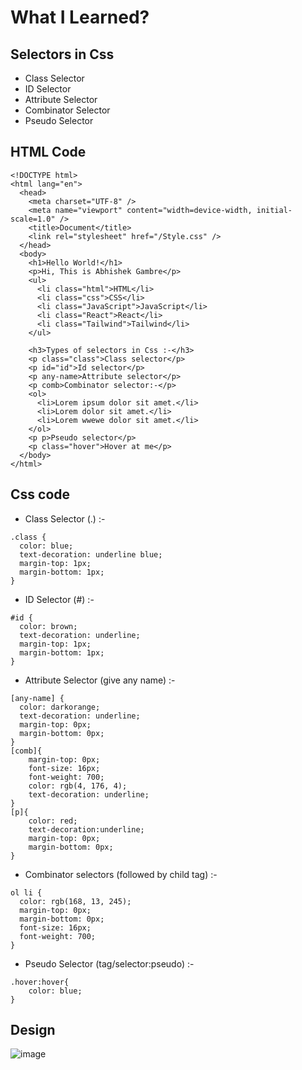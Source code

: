# What I Learned?

## Selectors in Css
- Class Selector
- ID Selector
- Attribute Selector
- Combinator Selector
- Pseudo Selector

## HTML Code
```
<!DOCTYPE html>
<html lang="en">
  <head>
    <meta charset="UTF-8" />
    <meta name="viewport" content="width=device-width, initial-scale=1.0" />
    <title>Document</title>
    <link rel="stylesheet" href="/Style.css" />
  </head>
  <body>
    <h1>Hello World!</h1>
    <p>Hi, This is Abhishek Gambre</p>
    <ul>
      <li class="html">HTML</li>
      <li class="css">CSS</li>
      <li class="JavaScript">JavaScript</li>
      <li class="React">React</li>
      <li class="Tailwind">Tailwind</li>
    </ul>

    <h3>Types of selectors in Css :-</h3>
    <p class="class">Class selector</p>
    <p id="id">Id selector</p>
    <p any-name>Attribute selector</p>
    <p comb>Combinator selector:-</p>
    <ol>
      <li>Lorem ipsum dolor sit amet.</li>
      <li>Lorem dolor sit amet.</li>
      <li>Lorem wwewe dolor sit amet.</li>
    </ol>
    <p p>Pseudo selector</p>
    <p class="hover">Hover at me</p>
  </body>
</html>
```

## Css code
- Class Selector (.) :-
```
.class {
  color: blue;
  text-decoration: underline blue;
  margin-top: 1px;
  margin-bottom: 1px;
}
```
- ID Selector (#) :-
```
#id {
  color: brown;
  text-decoration: underline;
  margin-top: 1px;
  margin-bottom: 1px;
}
```
- Attribute Selector (give any name) :-
```
[any-name] {
  color: darkorange;
  text-decoration: underline;
  margin-top: 0px;
  margin-bottom: 0px;
}
[comb]{
    margin-top: 0px;
    font-size: 16px;
    font-weight: 700;
    color: rgb(4, 176, 4);
    text-decoration: underline;
}
[p]{
    color: red;
    text-decoration:underline;
    margin-top: 0px;
    margin-bottom: 0px;
}
```
- Combinator selectors (followed by child tag) :-
```
ol li {
  color: rgb(168, 13, 245);
  margin-top: 0px;
  margin-bottom: 0px;
  font-size: 16px;
  font-weight: 700;
}

```
- Pseudo Selector (tag/selector:pseudo) :-
```
.hover:hover{
    color: blue;
}
```

## Design
![image](https://github.com/gambre09/Frontend-Development/assets/115577142/9b441e19-d9ce-4fa1-b65d-352f0c5bbefd)
